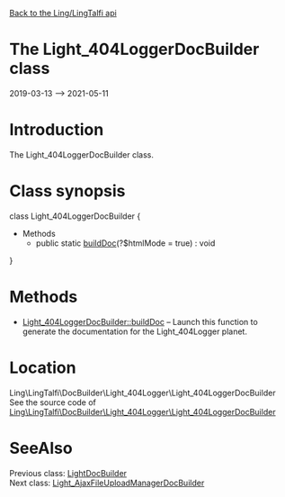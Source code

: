 [Back to the Ling/LingTalfi api](https://github.com/lingtalfi/LingTalfi/blob/master/doc/api/Ling/LingTalfi.md)



The Light_404LoggerDocBuilder class
================
2019-03-13 --> 2021-05-11






Introduction
============

The Light_404LoggerDocBuilder class.



Class synopsis
==============


class <span class="pl-k">Light_404LoggerDocBuilder</span>  {

- Methods
    - public static [buildDoc](https://github.com/lingtalfi/LingTalfi/blob/master/doc/api/Ling/LingTalfi/DocBuilder/Light_404Logger/Light_404LoggerDocBuilder/buildDoc.md)(?$htmlMode = true) : void

}






Methods
==============

- [Light_404LoggerDocBuilder::buildDoc](https://github.com/lingtalfi/LingTalfi/blob/master/doc/api/Ling/LingTalfi/DocBuilder/Light_404Logger/Light_404LoggerDocBuilder/buildDoc.md) &ndash; Launch this function to generate the documentation for the Light_404Logger planet.





Location
=============
Ling\LingTalfi\DocBuilder\Light_404Logger\Light_404LoggerDocBuilder<br>
See the source code of [Ling\LingTalfi\DocBuilder\Light_404Logger\Light_404LoggerDocBuilder](https://github.com/lingtalfi/LingTalfi/blob/master/DocBuilder/Light_404Logger/Light_404LoggerDocBuilder.php)



SeeAlso
==============
Previous class: [LightDocBuilder](https://github.com/lingtalfi/LingTalfi/blob/master/doc/api/Ling/LingTalfi/DocBuilder/Light/LightDocBuilder.md)<br>Next class: [Light_AjaxFileUploadManagerDocBuilder](https://github.com/lingtalfi/LingTalfi/blob/master/doc/api/Ling/LingTalfi/DocBuilder/Light_AjaxFileUploadManager/Light_AjaxFileUploadManagerDocBuilder.md)<br>
